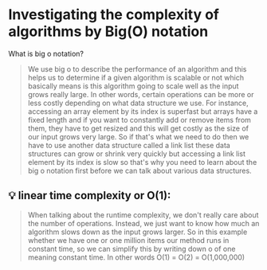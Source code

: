 # Investigating the complexity of algorithms by Big(O) notation
What is big o notation?
> We use big o to describe the performance of an algorithm and this helps us to determine if a given algorithm is scalable or not which basically means is this algorithm going to scale well as the input grows really large. In other words, certain operations can be more or less costly depending on what data structure we use. For instance, accessing an array element by its index is superfast but arrays have a fixed length and if you want to constantly add or remove items from them, they have to get resized and this will get costly as the size of our input grows very large. So if that's what we need to do then we have to use another data structure called a link list these data structures can grow or shrink very quickly but accessing a link list element by its index is slow so that's why you need to learn about the big o notation first before we can talk about various data structures.

## 💡 linear time complexity or O(1): 
 > When talking about the runtime complexity, we don't really care about the number of operations. Instead, we just want to know how much an algorithm slows down as the input grows larger. So in this example whether we have one or one million items our method runs in constant time, so we can simplify this by writing down o of one meaning constant time. In other words O(1) = O(2) = O(1,000,000)
